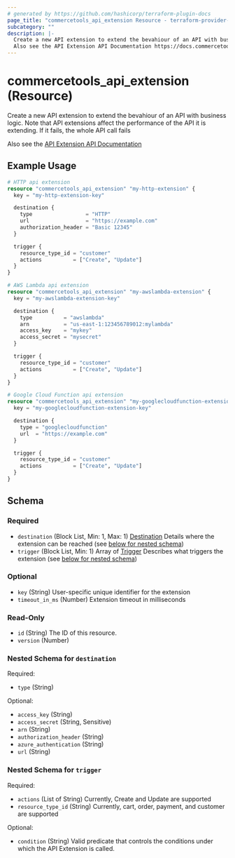 ```yaml
---
# generated by https://github.com/hashicorp/terraform-plugin-docs
page_title: "commercetools_api_extension Resource - terraform-provider-commercetools"
subcategory: ""
description: |-
  Create a new API extension to extend the bevahiour of an API with business logic. Note that API extensions affect the performance of the API it is extending. If it fails, the whole API call fails
  Also see the API Extension API Documentation https://docs.commercetools.com/api/projects/api-extensions
---
```


# commercetools_api_extension (Resource)

Create a new API extension to extend the bevahiour of an API with business logic. Note that API extensions affect the performance of the API it is extending. If it fails, the whole API call fails 

Also see the [API Extension API Documentation](https://docs.commercetools.com/api/projects/api-extensions)

## Example Usage

```terraform
# HTTP api extension
resource "commercetools_api_extension" "my-http-extension" {
  key = "my-http-extension-key"

  destination {
    type                 = "HTTP"
    url                  = "https://example.com"
    authorization_header = "Basic 12345"
  }

  trigger {
    resource_type_id = "customer"
    actions          = ["Create", "Update"]
  }
}

# AWS Lambda api extension
resource "commercetools_api_extension" "my-awslambda-extension" {
  key = "my-awslambda-extension-key"

  destination {
    type          = "awslambda"
    arn           = "us-east-1:123456789012:mylambda"
    access_key    = "mykey"
    access_secret = "mysecret"
  }

  trigger {
    resource_type_id = "customer"
    actions          = ["Create", "Update"]
  }
}

# Google Cloud Function api extension
resource "commercetools_api_extension" "my-googlecloudfunction-extension" {
  key = "my-googlecloudfunction-extension-key"

  destination {
    type = "googlecloudfunction"
    url  = "https://example.com"
  }

  trigger {
    resource_type_id = "customer"
    actions          = ["Create", "Update"]
  }
}
```

<!-- schema generated by tfplugindocs -->
## Schema

### Required

- `destination` (Block List, Min: 1, Max: 1) [Destination](https://docs.commercetools.com/api/projects/api-extensions#destination) Details where the extension can be reached (see [below for nested schema](#nestedblock--destination))
- `trigger` (Block List, Min: 1) Array of [Trigger](https://docs.commercetools.com/api/projects/api-extensions#trigger) Describes what triggers the extension (see [below for nested schema](#nestedblock--trigger))

### Optional

- `key` (String) User-specific unique identifier for the extension
- `timeout_in_ms` (Number) Extension timeout in milliseconds

### Read-Only

- `id` (String) The ID of this resource.
- `version` (Number)

<a id="nestedblock--destination"></a>
### Nested Schema for `destination`

Required:

- `type` (String)

Optional:

- `access_key` (String)
- `access_secret` (String, Sensitive)
- `arn` (String)
- `authorization_header` (String)
- `azure_authentication` (String)
- `url` (String)


<a id="nestedblock--trigger"></a>
### Nested Schema for `trigger`

Required:

- `actions` (List of String) Currently, Create and Update are supported
- `resource_type_id` (String) Currently, cart, order, payment, and customer are supported

Optional:

- `condition` (String) Valid predicate that controls the conditions under which the API Extension is called.
